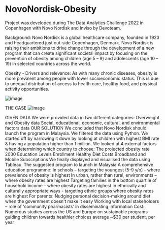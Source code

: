 # NovoNordisk-Obesity

Project was developed during The Data Analytics Challenge 2022 in Copenhagen with Novo Nordisk and Inviso by Devoteam.

Background:
Novo Nordisk is a global healthcare company, founded in 1923 and headquartered just out-side Copenhagen, Denmark. Novo Nordisk is raising their ambitions to drive change through the development of a new program that can create significant societal impact by focusing on the prevention of obesity among children (age 5 – 9) and adolescents (age 10 – 19) in selected countries across the world.

Obesity - Drivers and relevance:
As with many chronic diseases, obesity is more prevalent among people with lower socioeconomic status. This is due to unequal distribution of access to health care, healthy food, and physical activity opportunities.

![image](https://github.com/Puja025/NovoNordisk-Obesityt/assets/101355256/fcdcfed7-fa5b-43f0-a0f4-db840b4f67cd)

THE CASE
![image](https://github.com/Puja025/NovoNordisk-Obesityt/assets/101355256/8e7e240b-8b9c-4978-8080-a20fad7b1968)



GIVEN DATA
We were provided data in two different categories:
Overweight and Obesity data
Social, educational, economic, cultural, and environmental factors data
OUR SOLUTION
We concluded that Novo Nordisk should launch the program in Malaysia.
We filtered the data using Python.
We started off by narrowing it down by looking at children with highest BMI rate & having a population higher than 1 million.
We looked at 4 external factors when determining which country to choose;
The projected obesity rate 2030
Education Levels Enrollment
Healthy Diet Costs
Broadband and Mobile Subscriptions
We finally displayed and visualised the data using Tableau.
The suggested program to launch in Malaysia
A comprehensive education programme:
In schools – targeting the youngest (5-9 y/o) - where prevalence of obesity is highest
In urban, rather than rural, environments – where obesity rates are highest
Targeting families in the bottom quartile of household income – where obesity rates are highest
In ethnically and culturally appropriate ways - targeting ethnic groups where obesity rates are highest
For parents:
Nudging personal decision-making around diet when the government doesn't make it easy 
Working with local stakeholders – role of 'community pharmacists' in disseminating information
Cost:
Numerous studies across the US and Europe on sustainable programs guiding children towards healthier choices average ~$30 per student, per year
